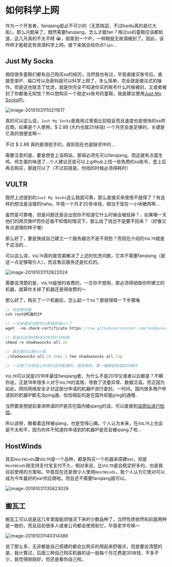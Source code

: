 # 如何科学上网

作为一个开发者，fanqiang是必不可少的（无意挑逗，不过baidu真的是烂大街）。那么问题来了，既然需要fanqiang，怎么才能fan？用过ss的童鞋应该都知道，这几月真的不太平呀 😭，刚拿到一个IP，一转眼就无故滴被封了。因此，该咋样才能稳定有效滴科学上网，接下来就会给你点`Tips`...



## Just My Socks

相信很多童鞋们都有自己购买ss的经历，当然我也有过，毕竟直接买账号后，直接登录IP、端口号以及密码就可以科学上网了，多么简单，完全就是傻瓜式的操作。但是这也隐含了忧虑，就是你完全不知道你买的账号什么时候被封，又或者被封了你都毫无知觉？所以想购买一个稳定ss账号的童鞋，我是建议使用[Just My Socks](https://justmysocks.net/members/cart.php)的。

![image-20191031110211617]()

真的可以这么说，`Just My Socks`是我用过里面比较稳妥而且速度也是很快的ss供应商，如果是个人使用，\$ 2.88 (大约也就20块钱) 一个月完全是足够的，关键是它真的很便宜啊～

不过 \$ 2.88 真的是很抢手的，直到现在也是缺货中的...

需要注意的是，要是想登上该网站，那得必须先可以fanqiang。而这就有点蛋生鸡、鸡生蛋的味道了...个人建议还是可以上github上找一些免费的ss账号，登上后再去购买，那就可以了（不过前提是，你找的时候必须得耗时）



## VULTR

既然上述提到的`Just My Socks`这么稳固可靠，那么直接买来使用不就得了？有这样的想法是没错的haha，毕竟一个月才20多块钱，相当于现在一小块猪肉啊...

虽然是可靠噜，但是问题还是会出现你不知道它什么时候会被挂掉？，如果哪一天他们的网页换IP而你还毫不知情的情况下，那么给了钱岂不是要不回来？（好像又有点道理的样子喔）

那么好了，要是换成自己建立一个服务器岂不是不用愁？而现在介绍的`VULTR`就是干这活的...

可以这么讲，`VULTR`真的是完美解决了上述的忧虑问题，它并不需要fanqiang（就这一点足够吸引人）。而且售后服务还是杠杠的。

![image-20191031112822024]()

需要说清楚的是，`VULTR`是按时收费的，一旦你不想用，那必须得销毁你所建立的机器，就算你关掉了机器还是得收费的～

那么好了，购买了一个机器后，怎么起一个ss？那就得按一下步骤咯

```javascript
// 先链接机器
ssh root@机器的IP

// 一旦链接成功就可以直接安装ssr了
wget --no-check-certificate https://raw.githubusercontent.com/teddysun/shadowsocks_install/master/shadowsocks-all.sh

// 安装后还得控制该文件的打开权限
chmod +x shadowsocks-all.sh

// 最后就可以跑ssr啦
./shadowsocks-all.sh 2>&1 | tee shadowsocks-all.log

// 一旦跑了后就会让你进行选项配置的，很简单的，看一遍都会知道如何操作
```

`VULTR`可以说是2018年最佳fanqiang者，为什么不是2019又或者以后都是？不瞒你说，正是18年很多人对于`VULTR`的滥用，导致了流量异常、数据泛滥。而正因为如此，网际网络安全才对这部分申请的机器IP进行查封。一时间，国内很多用户申请到的机器IP都无法ping通，恰恰相反的是在国外却能ping的通喔..

当然要是想提前查询申请的IP是否在国内被qiang的话，可以直接到[该网址进行检验](https://www.vps234.com/ipchecker/)。

所以说呀，眼看着这样被qiang，也是觉得心痛。个人认为未来，在`VULTR`上也会是不太和平，因为你并不知道你申请到的机器IP是否会被qiang了啦...



## HostWinds

其实`HostWinds`跟`VULTR`是一个品种，都是购买一个机器来搭建ssr。但是`HostWinds`刚支持支付宝支付不久，相对来说，比`VULTR`是会稳定好多的，也是我目前使用的方案啦。毕竟现在还是很少人使用`HostWinds`，我个人认为它绝对可以成为今年最好的ssr供应商啦。而且还不需要fanqiang就可以。

![image-20191031135823029]()



## 搬瓦工

搬瓦工可以说是这几年里面能顽强活下来的少数品种了，当然性质依然和前面两种是一致的，而且目前很多人或者公司都会使用到它，毕竟老字号嘛～

![image-20191031140314389]()



说了那么多，无非都是自己搭建的都会比购买的用起来舒服点，但是要说清楚的是，我计算过，后面三种自己购买机器的话一般每个月花费是30块钱，不多不少，我觉得刚刚好，但还是看你自己啦。



















